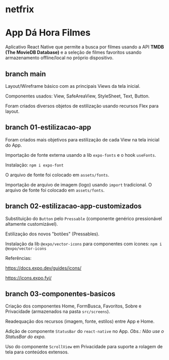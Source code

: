 # netfrix

# App Dá Hora Filmes

Aplicativo React Native que permite a busca por filmes usando a API **TMDB (The MovieDB Database)** e a seleção de filmes favoritos usando armazenamento offline/local no próprio dispositivo.

## branch main

Layout/Wireframe básico com as principais Views da tela inicial.

Componentes usados: View, SafeAreaView, StyleSheet, Text, Button.

Foram criados diversos objetos de estilização usando recursos Flex para layout.

## branch 01-estilizacao-app

Foram criados mais objetivos para estilização de cada View na tela inicial do App.

Importação de fonte externa usando a lib `expo-fonts` e o hook `useFonts`.

Instalação: `npm i expo-font`

O arquivo de fonte foi colocado em `assets/fonts`.

Importação de arquivo de imagem (logo) usando `import` tradicional.
O arquivo de fonte foi colocado em `assets/fonts`.

## branch 02-estilizacao-app-customizados

Substituição do `Button` pelo `Pressable` (componente genérico pressionável altamente customizável).

Estilização dos novos "botões" (Pressables).

Instalação da lib `@expo/vector-icons` para componentes com ícones: `npm i @expo/vector-icons`

Referências:

https://docs.expo.dev/guides/icons/

https://icons.expo.fyi/

## branch 03-componentes-basicos

Criação dos componentes Home, FormBusca, Favoritos, Sobre e Privacidade (armazenados na pasta `src/screens`).

Readequação dos recursos (imagem, fonte, estilos) entre App e Home.

Adição de componente `StatusBar` do `react-native` no App.
_Obs.: Não use o StatusBar do expo._

Uso do componente `ScrollView` em Privacidade para suporte a rolagem de tela para conteúdos extensos.
